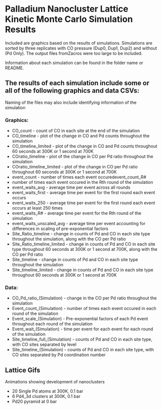 # Palladium Nanocluster Lattice Kinetic Monte Carlo Simulation Results

Included are graphics based on the results of simulations.
Simulations are sorted by three replicates with CO pressure (Dup0, Dup1, Dup2) and without (Pd Only).
The output files fromZacros were too large to be included.

Information about each simulation can be found in the folder name or README.

## The results of each simulation include some or all of the following graphics and data CSVs:
Naming of the files may also include identifying information of the simulation
### Graphics:
- CO_count - count of CO in each site at the end of the simulation
- CO_timeline - plot of the change in CO and Pd counts throughout the simulation
- CO_timeline_limited - plot of the change in CO and Pd counts throughout 60 seconds at 300K or 1 second at 700K	
- COratio_timeline - plot of the change in CO per Pd ratio throughout the simulation
- COratio_timeline_limited - plot of the change in CO per Pd ratio throughout 60 seconds at 300K or 1 second at 700K
- event_count - number of times each event occuredevent_count_R#
- number of times each event occured in the Rth round of the simulation
- event_waits_avg - average time per event across all rounds
- event_waits_first - average time per event for the first round each event occurs
- event_waits_250 - average time per event for the first round each event occurs at least 250 times
- event_waits_R# - average time per event for the Rth round of the simulation
- event_waits_unscaled_avg - average time per event accounting for differences in scaling of pre-exponential factors
- Site_Ratio_timeline - change in counts of Pd and CO in each site type throughout the simulation, along with the CO per Pd ratio
- Site_Ratio_timeline_limited - change in counts of Pd and CO in each site type throughout 60 seconds at 300K or 1 second at 700K, along with the CO per Pd ratio
- Site_timeline - change in counts of Pd and CO in each site type throughout the simulation
- Site_timeline_limited - change in counts of Pd and CO in each site type throughout 60 seconds at 300K or 1 second at 700K
	
### Data:
- CO_Pd_ratio_(Simulation) - change in the CO per Pd ratio throughout the simulation
- Event_count_(Simulation) - number of times each event occured in each round of the simulation
- Event_scale_(Simulation) - Pre-exponential factors of each Pd event throughout each round of the simulation
- Event_wait_(Simulation) - time per event for each event for each round of the simulation
- Site_timeline_full_(Simulation) - counts of Pd and CO in each site type, with CO sites separated by level
- Site_timeline_(Simulation) - counts of Pd and CO in each site type, with CO sites separated by Pd coordination number

## Lattice Gifs
Animations showing development of nanoclusters
- 20 Single Pd atoms at 300K, 0.1 bar
- 6 Pd4_3d clusters at 300K, 0.1 bar
- Pd20 pyramid at 0 bar
